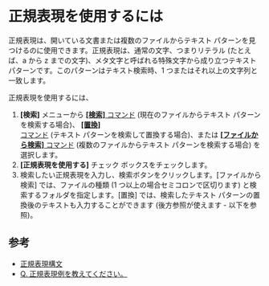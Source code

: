 # 正規表現を使用するには

正規表現は、開いている文書または複数のファイルからテキスト パターンを見つけるのに使用できます。正規表現は、通常の文字、つまりリテラル (たとえば、a
から z までの文字)、メタ文字と呼ばれる特殊文字から成り立つテキスト パターンです。このパターンはテキスト検索時、1 つまたはそれ以上の文字列と一致します。

正規表現を使用するには、

1. **\[検索\]** メニューから [**\[検索\]** コマンド](../../cmd/search/edit_find)
(現在のファイルからテキスト パターンを検索する場合)、 [**\[置換\]** \
コマンド](../../cmd/search/edit_replace) (テキスト パターンを検索して置換する場合)、または [**\[ファイルから検索\]** コマンド](../../cmd/search/grep) (複数のファイルからテキスト パターンを検索する場合) を選択します。
2. **\[正規表現を使用する\]** チェック ボックスをチェックします。
3. 検索したい正規表現を入力し、検索ボタンをクリックします。\[ファイルから検索\] では、ファイルの種類 (1 つ以上の場合セミコロンで区切ります)
と検索するフォルダを指定します。\[置換\] では、検索したテキスト パターンの置換後のテキストも入力することができます (後方参照が使えます \-
以下を参照)。

## 参考

- [正規表現構文](search_regexp_syntax)
- [Q. 正規表現例を教えてください。](../../faq/search/search_reg_exp_ex)

